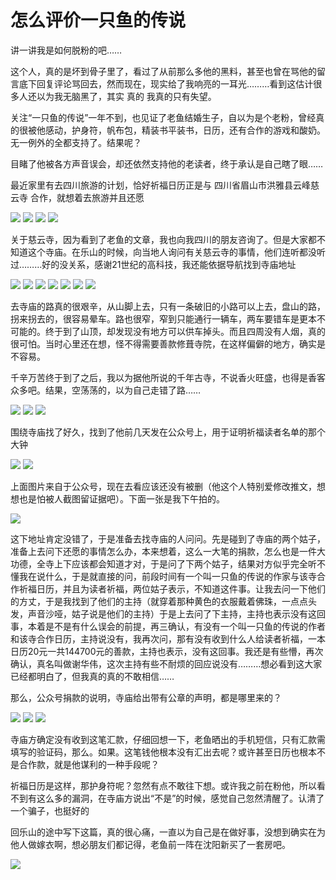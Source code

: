 # 怎么评价一只鱼的传说


讲一讲我是如何脱粉的吧…… 

这个人，真的是坏到骨子里了，看过了从前那么多他的黑料，甚至也曾在骂他的留言底下回复评论骂回去，然而现在，现实给了我响亮的一耳光………看到这估计很多人还以为我无脑黑了，其实 真的 我真的只有失望。

关注“一只鱼的传说”一年不到，也见证了老鱼结婚生子，自以为是个老粉，曾经真的很被他感动，护身符，帆布包，精装书平装书，日历，还有合作的游戏和酸奶。无一例外的全都支持了。结果呢？

目睹了他被各方声音误会，却还依然支持他的老读者，终于承认是自己瞎了眼……

最近家里有去四川旅游的计划，恰好祈福日历正是与 四川省眉山市洪雅县云峰慈云寺 合作，就想着去旅游并且还愿

![](https://ws1.sinaimg.cn/mw690/007HG4n9ly1g1md1tcc0oj30ku0zr77r.jpg)
![](https://ws1.sinaimg.cn/mw690/007HG4n9ly1g1mczm8gfaj30ku112jvc.jpg)
![](https://ws1.sinaimg.cn/mw690/007HG4n9ly1g1md0ryzrbj30ku112wht.jpg)
![](https://ws1.sinaimg.cn/mw690/007HG4n9ly1g1mcymdr9ij30d70o3q4i.jpg)

关于慈云寺，因为看到了老鱼的文章，我也向我四川的朋友咨询了。但是大家都不知道这个寺庙。在乐山的时候，向当地人询问有关慈云寺的事情，他们连听都没听过………好的没关系，感谢21世纪的高科技，我还能依据导航找到寺庙地址

![](https://ws1.sinaimg.cn/mw690/007HG4n9ly1g1md2y4ahij30bc06k0sp.jpg)
![](https://ws1.sinaimg.cn/mw690/007HG4n9ly1g1md36z6aej307u0d4aa5.jpg)
![](https://ws1.sinaimg.cn/mw690/007HG4n9ly1g1md3dgaqzj307d0d43yr.jpg)
![](https://ws1.sinaimg.cn/mw690/007HG4n9ly1g1md3lg3lsj30bo06kjrn.jpg)
![](https://ws1.sinaimg.cn/mw690/007HG4n9ly1g1md3s1p28j30bo06kq3g.jpg)
![](https://ws1.sinaimg.cn/mw690/007HG4n9ly1g1md3vj05wj30bo06kt90.jpg)
![](https://ws1.sinaimg.cn/mw690/007HG4n9ly1g1md413x8cj303p06k747.jpg)

去寺庙的路真的很艰辛，从山脚上去，只有一条破旧的小路可以上去，盘山的路，拐来拐去的，很容易晕车。路也很窄，窄到只能通行一辆车，两车要错车是更本不可能的。终于到了山顶，却发现没有地方可以供车掉头。而且四周没有人烟，真的很可怕。当时心里还在想，怪不得需要善款修葺寺院，在这样偏僻的地方，确实是不容易。

千辛万苦终于到了之后，我以为据他所说的千年古寺，不说香火旺盛，也得是香客众多吧。结果，空荡荡的，以为自己走错了路……

![](https://ws1.sinaimg.cn/large/007HG4n9ly1g1md4khcroj307e0d4dg5.jpg)
![](https://ws1.sinaimg.cn/large/007HG4n9ly1g1md4p57c1j307e0d43yo.jpg)
![](https://ws1.sinaimg.cn/large/007HG4n9ly1g1md4umuhtj307e0d4weu.jpg)

围绕寺庙找了好久，找到了他前几天发在公众号上，用于证明祈福读者名单的那个大钟

![](https://ws1.sinaimg.cn/large/007HG4n9ly1g1md54wf4kj307k0d5aad.jpg)
![](https://ws1.sinaimg.cn/large/007HG4n9ly1g1md58g0xbj309u0d4aai.jpg)

上面图片来自于公众号，现在去看应该还没有被删（他这个人特别爱修改推文，想想也是怕被人截图留证据吧）。下面一张是我下午拍的。

![](https://ws1.sinaimg.cn/large/007HG4n9ly1g1md5fupwlj30j70atjst.jpg)


这下地址肯定没错了，于是准备去找寺庙的人问问。先是碰到了寺庙的两个姑子，准备上去问下还愿的事情怎么办，本来想着，这么一大笔的捐款，怎么也是一件大功德，全寺上下应该都会知道才对，于是问了下两个姑子，结果对方似乎完全听不懂我在说什么，于是就直接的问，前段时间有一个叫一只鱼的传说的作家与该寺合作祈福日历，并且为读者祈福，两位姑子表示，不知道这件事。让我去问一下他们的方丈，于是我找到了他们的主持（就穿着那种黄色的衣服戴着佛珠，一点点头发，声音沙哑，姑子说是他们的主持）于是上去问了下主持，主持也表示没有这回事，本着是不是有什么误会的前提，再三确认，有没有一个叫一只鱼的传说的作者和该寺合作日历，主持说没有，我再次问，那有没有收到什么人给读者祈福，一本日历20元一共144700元的善款，主持也表示，没有这回事。我还是有些懵，再次确认，真名叫做谢华伟，这次主持有些不耐烦的回应说没有………想必看到这大家已经都明白了，但我真的真的不敢相信……

那么，公众号捐款的说明，寺庙给出带有公章的声明，都是哪里来的？

![](https://ws1.sinaimg.cn/large/007HG4n9ly1g1md5q8vyxj307p0d40t0.jpg)
![](https://ws1.sinaimg.cn/large/007HG4n9ly1g1md5u9w31j307e0d5wew.jpg)
![](https://ws1.sinaimg.cn/large/007HG4n9ly1g1md5ym4maj30fi0kbmxy.jpg)

寺庙方确定没有收到这笔汇款，仔细回想一下，老鱼晒出的手机短信，只有汇款需填写的验证码，那么。如果。这笔钱他根本没有汇出去呢？或许甚至日历也根本不是合作款，就是他谋利的一种手段呢？

祈福日历是这样，那护身符呢？忽然有点不敢往下想。或许我之前在粉他，所以看不到有这么多的漏洞，在寺庙方说出“不是”的时候，感觉自己忽然清醒了。认清了一个骗子，也挺好的

回乐山的途中写下这篇，真的很心痛，一直以为自己是在做好事，没想到确实在为他人做嫁衣啊，想必朋友们都记得，老鱼前一阵在沈阳新买了一套房吧。

![](https://ws1.sinaimg.cn/mw690/007HG4n9ly1g1md67y7gnj307g0d4wer.jpg)